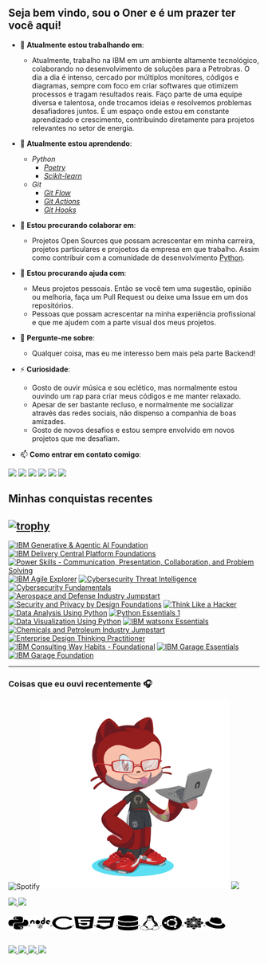 
## Seja bem vindo, sou o Oner e é um prazer ter você aqui!

  - 🔭 **Atualmente estou trabalhando em**:
	  - Atualmente, trabalho na IBM em um ambiente altamente tecnológico, colaborando no desenvolvimento de soluções para a Petrobras. O dia a dia é intenso, cercado por múltiplos monitores, códigos e diagramas, sempre com foco em criar softwares que otimizem processos e tragam resultados reais. Faço parte de uma equipe diversa e talentosa, onde trocamos ideias e resolvemos problemas desafiadores juntos. É um espaço onde estou em constante aprendizado e crescimento, contribuindo diretamente para projetos relevantes no setor de energia.

  - 🌱 **Atualmente estou aprendendo**:
	  - *Python*
		  - [*Poetry*](https://python-poetry.org/)
		  - [*Scikit-learn*](https://scikit-learn.org/0.21/documentation.html)
	  - *Git*
		  - [*Git Flow*](https://www.campingcoder.com/2018/04/how-to-use-git-flow/)
		  - [*Git Actions*](https://docs.github.com/pt/actions)
		  - [*Git Hooks*](https://git-scm.com/book/en/v2/Customizing-Git-Git-Hooks#_git_hooks)
  - 👯 **Estou procurando colaborar em**:
	  - Projetos Open Sources que possam acrescentar em minha carreira, projetos particulares e projoetos da empresa em que trabalho. Assim como contribuir com a comunidade de desenvolvimento [Python](https://www.python.org).
  - 🤔 **Estou procurando ajuda com**:
	  - Meus projetos pessoais. Então se você tem uma sugestão, opinião ou melhoria, faça um Pull Request ou deixe uma Issue em um dos repositórios.
	  - Pessoas que possam acrescentar na minha experiência profissional e que me ajudem com a parte visual dos meus projetos. 
  - 💬 **Pergunte-me sobre**:
	  - Qualquer coisa, mas eu me interesso bem mais pela parte Backend!
  - ⚡ **Curiosidade**:
	  - Gosto de ouvir música e sou eclético, mas normalmente estou ouvindo um rap para criar meus códigos e me manter relaxado.
	  - Apesar de ser bastante recluso, e normalmente me socializar através das redes sociais, não dispenso a companhia de boas amizades. 
	  - Gosto de novos desafios e estou sempre envolvido em novos projetos que me desafiam.
- 📫 **Como entrar em contato comigo**:</br>
<div>
  <a href="https://www.youtube.com/c/onerpy" target="_blank"><img src="https://img.shields.io/badge/YouTube-FF0000?style=for-the-badge&logo=youtube&logoColor=white" target="_blank"></a>
  <a href="https://www.instagram.com/oner.oficial/" target="_blank"><img src="https://img.shields.io/badge/-Instagram-%23E4405F?style=for-the-badge&logo=instagram&logoColor=white" target="_blank"></a>
 	<a href="https://www.twitch.tv/0nezer0" target="_blank"><img src="https://img.shields.io/badge/Twitch-9146FF?style=for-the-badge&logo=twitch&logoColor=white" target="_blank"></a>
 <a href="#" target="_blank"><img src="https://img.shields.io/badge/Discord-7289DA?style=for-the-badge&logo=discord&logoColor=white" target="_blank"></a> 
  <a href = "mailto:caimbebr@gmail.com"><img src="https://img.shields.io/badge/-Gmail-%23333?style=for-the-badge&logo=gmail&logoColor=white" target="_blank"></a>
  <a href="https://www.linkedin.com/in/onerzer00/" target="_blank"><img src="https://img.shields.io/badge/-LinkedIn-%230077B5?style=for-the-badge&logo=linkedin&logoColor=white" target="_blank"></a> 
</div>

## Minhas conquistas recentes
[![trophy](https://github-profile-trophy.vercel.app/?username=Eric-Coutinho&theme=onedark)](https://github.com/ryo-ma/github-profile-trophy)
---
<!--START_SECTION:badges-->
<a href="https://www.credly.com/badges/aeb631d9-6d40-4f19-84a0-b9b996b48ffe" title="IBM Generative & Agentic AI Foundation"><img src="https://images.credly.com/size/80x80/images/80fbf545-db93-4010-a469-7dbc19797a8f/IBM-Generative-and-Agentic-AI-Foundation.png" alt="IBM Generative & Agentic AI Foundation" width="80" height="80"></a>
<a href="https://www.credly.com/badges/893e10c6-feb1-4e92-b00c-89ac4d0d411b" title="IBM Delivery Central Platform Foundations"><img src="https://images.credly.com/size/80x80/images/bef4952f-f3d5-49e8-895f-072149aad1a7/image.png" alt="IBM Delivery Central Platform Foundations" width="80" height="80"></a>
<a href="https://www.credly.com/badges/5dcd1ee5-d7fc-4106-a55c-e17f42bb5cd2" title="Power Skills - Communication, Presentation, Collaboration, and Problem Solving"><img src="https://images.credly.com/size/80x80/images/8c309b9b-79d0-467f-a966-765b28c2aa50/image.png" alt="Power Skills - Communication, Presentation, Collaboration, and Problem Solving" width="80" height="80"></a>
<a href="https://www.credly.com/badges/3e6ca60f-2145-4f2e-91c4-85e1daf569e1" title="IBM Agile Explorer"><img src="https://images.credly.com/size/80x80/images/a972f054-be07-4845-85c7-95c8d11852f5/IBM-Agile-Explorer.png" alt="IBM Agile Explorer" width="80" height="80"></a>
<a href="https://www.credly.com/badges/c68d16d0-d314-4060-b083-4ba52298339b" title="Cybersecurity Threat Intelligence"><img src="https://images.credly.com/size/80x80/images/45c20fa0-a403-4a56-9792-1aeecc84c9cf/image.png" alt="Cybersecurity Threat Intelligence" width="80" height="80"></a>
<a href="https://www.credly.com/badges/88a690b8-a067-487c-b4eb-0fa39ef7a78a" title="Cybersecurity Fundamentals"><img src="https://images.credly.com/size/80x80/images/50b96632-6cbb-40b7-ac0e-b83f49ff7f94/image.png" alt="Cybersecurity Fundamentals" width="80" height="80"></a>
<a href="https://www.credly.com/badges/e382e1e4-49a1-403e-9d8e-0ca94d237e68" title="Aerospace and Defense Industry Jumpstart"><img src="https://images.credly.com/size/80x80/images/b10f31df-9182-42ae-b50e-b979dfe022eb/Aerospace-And-Defense-Industry-Jumpstart.png" alt="Aerospace and Defense Industry Jumpstart" width="80" height="80"></a>
<a href="https://www.credly.com/badges/a904ea83-c133-49a2-8d5a-529b16765482" title="Security and Privacy by Design Foundations"><img src="https://images.credly.com/size/80x80/images/10731eac-65fb-405b-aabb-03f42031b599/Security-and-Privacy-by-Design-Foundational.png" alt="Security and Privacy by Design Foundations" width="80" height="80"></a>
<a href="https://www.credly.com/badges/f6bec119-5fb7-4d3a-83c3-2a9b454f5890" title="Think Like a Hacker"><img src="https://images.credly.com/size/80x80/images/fb49de32-6a4c-4850-97cc-942b638ae4c3/Think-LIke-a-Hacker.png" alt="Think Like a Hacker" width="80" height="80"></a>
<a href="https://www.credly.com/badges/d9e844d9-16ef-4bcd-9599-ca3f20088094" title="Data Analysis Using Python"><img src="https://images.credly.com/size/80x80/images/f5bb6420-710c-4508-bd1f-df3a9d3fafb0/blob" alt="Data Analysis Using Python" width="80" height="80"></a>
<a href="https://www.credly.com/badges/77e404f3-8333-49d7-b666-18f2bccd7fbd" title="Python Essentials 1"><img src="https://images.credly.com/size/80x80/images/68c0b94d-f6ac-40b1-a0e0-921439eb092e/image.png" alt="Python Essentials 1" width="80" height="80"></a>
<a href="https://www.credly.com/badges/5846f0ea-1e83-47d4-91d9-50f30e3a32dc" title="Data Visualization Using Python"><img src="https://images.credly.com/size/80x80/images/90baa00c-2d2b-4544-8c11-77c99068728a/blob" alt="Data Visualization Using Python" width="80" height="80"></a>
<a href="https://www.credly.com/badges/a79976ec-9675-4526-8425-5e60055cdc62" title="IBM watsonx Essentials"><img src="https://images.credly.com/size/80x80/images/47a15e48-3fd7-4c36-8f7e-639a65945ad8/image.png" alt="IBM watsonx Essentials" width="80" height="80"></a>
<a href="https://www.credly.com/badges/29d04462-aa30-4bb2-9995-f43b0ab0d428" title="Chemicals and Petroleum Industry Jumpstart"><img src="https://images.credly.com/size/80x80/images/27a383fd-87ab-4c63-8c5c-ff75f56585b2/Chemicals-Petroleum-Industry-Jumpstart.png" alt="Chemicals and Petroleum Industry Jumpstart" width="80" height="80"></a>
<a href="https://www.credly.com/badges/3d4fd223-19da-457d-9e36-392170c1d43e" title="Enterprise Design Thinking Practitioner"><img src="https://images.credly.com/size/80x80/images/bc08972c-3c7d-4b99-82a0-c94bcca36674/Badges_v8-07_Practitioner.png" alt="Enterprise Design Thinking Practitioner" width="80" height="80"></a>
<a href="https://www.credly.com/badges/24562415-31b6-45cf-a1ee-9cd0f71f3c25" title="IBM Consulting Way Habits - Foundational"><img src="https://images.credly.com/size/80x80/images/2d07eb92-26fd-4b4c-b3a4-3283bf9dcf74/IBM-Consulting-Way-Habits---Foundational.png" alt="IBM Consulting Way Habits - Foundational" width="80" height="80"></a>
<a href="https://www.credly.com/badges/8e83a7e2-c39e-4647-bd5e-eb8df166eebc" title="IBM Garage Essentials"><img src="https://images.credly.com/size/80x80/images/fb718a87-6d0d-4a6d-8068-677f1bec78f2/IBM_Garage_Essentials.png" alt="IBM Garage Essentials" width="80" height="80"></a>
<a href="https://www.credly.com/badges/29d0bc0b-096e-4ca5-9b18-a6da3a297b15" title="IBM Garage Foundation"><img src="https://images.credly.com/size/80x80/images/9beccf39-df2f-4025-b971-3a7ec6dfdbfa/image.png" alt="IBM Garage Foundation" width="80" height="80"></a>
<!--END_SECTION:badges-->
---
### Coisas que eu ouvi recentemente 🎧
![Spotify](https://spotify-recently-played-readme.vercel.app/api?user=rf1n5s1vmnozg6yxkzfen0qh2&unique={width=300})<img align="rigth" height="380em" width="380em" src="https://github.com/onezer00/onezer00/blob/7937057f784013fe10473288283acbd852a894dd/octocat-1661963313210.png" />
![](https://github-profile-summary-cards.vercel.app/api/cards/profile-details?username=onezer00&theme=great_gatsby)
</br>
<div>
  <a href="https://github.com/onezer00">
  <img height="180em" src="https://github-readme-stats-git-master-caimbebr.vercel.app/api?username=onezer00&show_icons=true&theme=dracula&include_all_commits=true&count_private=true"/>
  <img height="180em" src="https://github-readme-stats-git-master-caimbebr.vercel.app/api/top-langs/?username=onezer00&layout=compact&langs_count=7&theme=dracula"/>
</div>
  
<div style="display: inline_block"><br>
  <img align="center" alt="Oner-python" height="30" width="40" src="https://raw.githubusercontent.com/onezer00/onezer00/main/images/python-brands.svg">
  <img align="center" alt="Oner-nodejs" height="30" width="40" src="https://raw.githubusercontent.com/onezer00/onezer00/main/images/node-brands.svg">
  <img align="center" alt="Oner-C" height="30" width="40" src="https://raw.githubusercontent.com/onezer00/onezer00/main/images/c-solid.svg">
  <img align="center" alt="Oner-html5" height="30" width="40" src="https://raw.githubusercontent.com/onezer00/onezer00/main/images/html5-brands.svg">
  <img align="center" alt="Oner-css3" height="30" width="40" src="https://raw.githubusercontent.com/onezer00/onezer00/main/images/css3-brands.svg">
  <img align="center" alt="Oner-databases" height="30" width="40" src="https://github.com/onezer00/onezer00/blob/main/images/database-solid.svg">
  <img align="center" alt="Oner-Linux" height="30" width="40" src="https://raw.githubusercontent.com/onezer00/onezer00/main/images/linux-brands.svg">
  <img align="center" alt="Oner-ubuntu" height="30" width="40" src="https://raw.githubusercontent.com/onezer00/onezer00/main/images/ubuntu-brands.svg">
  <img align="center" alt="Oner-centos" height="30" width="40" src="https://raw.githubusercontent.com/onezer00/onezer00/main/images/centos-brands.svg">
  <img align="center" alt="Oner-redhat" height="30" width="40" src="https://github.com/onezer00/onezer00/blob/main/images/redhat-brands.svg"/>
  
</div>

  ##
 
<img src="https://img.shields.io/github/issues/onezer00/onezer00?style=plastic" />
<img src="https://img.shields.io/github/forks/onezer00/onezer00?style=plastic" />
<img src="https://img.shields.io/github/stars/onezer00/onezer00?style=plastic" />
<img src="https://img.shields.io/github/license/onezer00/onezer00?style=plastic" />

